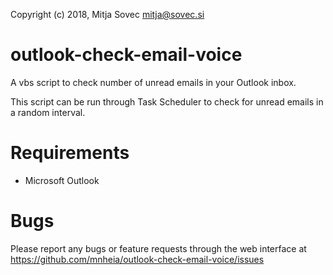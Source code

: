 Copyright (c) 2018, Mitja Sovec <mitja@sovec.si>

# outlook-check-email-voice
A vbs script to check number of unread emails in your Outlook inbox. 

This script can be run through Task Scheduler to check for unread emails in a random interval.

# Requirements
- Microsoft Outlook

# Bugs
Please report any bugs or feature requests through the web interface at https://github.com/mnheia/outlook-check-email-voice/issues
